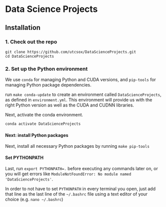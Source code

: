# Data Science Projects

## Installation
### 1. Check out the repo

```
git clone https://github.com/utcsox/DataScienceProjects.git
cd DataScienceProjects
```

### 2. Set up the Python environment

We use `conda` for managing Python and CUDA versions, and `pip-tools` for managing Python package dependencies.

run `make conda-update` to create an environment called `DataScienceProjects`, as defined in `environment.yml`.
This environment will provide us with the right Python version as well as the CUDA and CUDNN libraries.

Next, activate the conda environment.

```sh
conda activate DataScienceProjects
```

#### Next: install Python packages

Next, install all necessary Python packages by running `make pip-tools`

#### Set PYTHONPATH

Last, run `export PYTHONPATH=.` before executing any commands later on, or you will get errors like `ModuleNotFoundError: No module named 'DataScienceProjects'`.

In order to not have to set `PYTHONPATH` in every terminal you open, just add that line as the last line of the `~/.bashrc` file using a text editor of your choice (e.g. `nano ~/.bashrc`)
